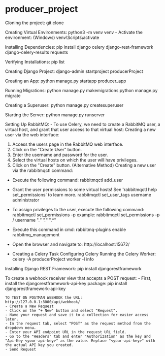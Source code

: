 # producer_project

Cloning the project: git clone <url>

Creating Virtual Environments: python3 -m venv venv
    - Activate the environment: (Windows)
        venv\Scripts\activate
    

Installing Dependencies: pip install django celery django-rest-framework django-celery-results requests

Verifying Installations: pip list

Creating Django Project: django-admin startproject producerProject

Creating an App: python manage.py startapp producer_app

Running Migrations: python manage.py makemigrations python manage.py migrate

Creating a Superuser: python manage.py createsuperuser

Starting the Server: python manage.py runserver

Setting Up RabbitMQ: - To use Celery, we need to create a RabbitMQ user, a virtual host, and grant that user access to that virtual host:
Creating a new user via the web interface:
1. Access the users page in the RabbitMQ web interface.
2. Click on the "Create User" button.
3. Enter the username and password for the user.
4. Select the virtual hosts on which the user will have privileges.
5. Click on the "Create" button.
(Alternative Method) Creating a new user via the rabbitmqctl command:
- Execute the following command:
rabbitmqctl add_user <username> <password>
- Grant the user permissions to some virtual hosts! See 'rabbitmqctl help set_permissions' to learn more.
    rabbitmqctl set_user_tags username administrator
- To assign privileges to the user, execute the following command:
    rabbitmqctl set_permissions -p <vhost> <username> <configure> <write> <read>
    example: rabbitmqctl set_permissions -p / username ".*" ".*" ".*"
- Execute this command in cmd:
    rabbitmq-plugins enable rabbitmq_management
- Open the browser and navigate to: http://localhost:15672/


- Creating a Celery Task Configuring Celery Running the Celery Worker:
    celery -A producerProject worker -l info

Installing Django REST Framework: 
    pip install djangorestframework

To create a webhook receiver view that accepts a POST request: 
    - First, install the djangorestframework-api-key package: 
        pip install djangorestframework-api-key

    TO TEST ON POSTMAN WEBHOOK the URL:   http://127.0.0.1:8000/api/webhook/
    - Create a New Request
    - Click on the "+ New" button and select "Request". 
    - Name your request and save it to a collection for easier access later.
    - In the request tab, select "POST" as the request method from the dropdown menu. 
    - Enter your API endpoint URL in the request URL field.
    - Go to the "Headers" tab and enter "Authorization" as the key and "Api-Key <your-api-key>" as the value. Replace "<your-api-key>" with the actual API key you created.
    - Send Request